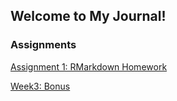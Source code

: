 ## Welcome to My Journal!

### Assignments

[Assignment 1: RMarkdown Homework](BDA-503-W1.html)

[Week3: Bonus](Week3.html)
